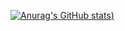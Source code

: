 [![Anurag's GitHub stats](https://github-readme-stats.vercel.app/api?username=catanswer&theme=onedark&show_icons=true))](https://github.com/anuraghazra/github-readme-stats)


<!--
**catanswer/catanswer** is a ✨ _special_ ✨ repository because its `README.md` (this file) appears on your GitHub profile.

Here are some ideas to get you started:

- 🔭 I’m currently working on ...
- 🌱 I’m currently learning ...
- 👯 I’m looking to collaborate on ...
- 🤔 I’m looking for help with ...
- 💬 Ask me about ...
- 📫 How to reach me: ...
- 😄 Pronouns: ...
- ⚡ Fun fact: ...
-->
